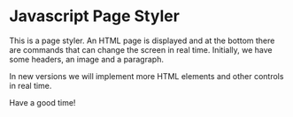 # Javascript Page Styler

This is a page styler. An HTML page is displayed and at the bottom there are commands that can change the screen in real time. Initially, we have some headers, an image and a paragraph.

In new versions we will implement more HTML elements and other controls in real time.

Have a good time!
